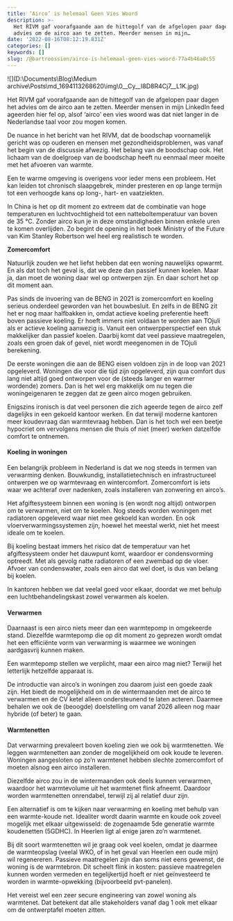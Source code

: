 ```yaml
---
title: ‘Airco’ is helemaal Geen Vies Woord
description: >-
  Het RIVM gaf voorafgaande aan de hittegolf van de afgelopen paar dagen het
  advies om de airco aan te zetten. Meerder mensen in mijn…
date: '2022-08-16T08:12:19.831Z'
categories: []
keywords: []
slug: /@bartroossien/airco-is-helemaal-geen-vies-woord-77a4b46a0c55
---
```


![](D:\Documents\Blog\Medium archive\Posts\md_1694113268620\img\0__Cy__I8D8R4Cj7__L1K.jpg)

Het RIVM gaf voorafgaande aan de hittegolf van de afgelopen paar dagen het advies om de airco aan te zetten. Meerder mensen in mijn LinkedIn feed ageerden hier fel op, alsof ‘airco’ een vies woord was dat niet langer in de Nederlandse taal voor zou mogen komen.

De nuance in het bericht van het RIVM, dat de boodschap voornamelijk gericht was op ouderen en mensen met gezondheidsproblemen, was vanaf het begin van de discussie afwezig. Het belang van de boodschap ook. Het lichaam van de doelgroep van de boodschap heeft nu eenmaal meer moeite met het afvoeren van warmte.

Een te warme omgeving is overigens voor ieder mens een probleem. Het kan leiden tot chronisch slaapgebrek, minder presteren en op lange termijn tot een verhoogde kans op long-, hart- en vaatziekten.

In China is het op dit moment zo extreem dat de combinatie van hoge temperaturen en luchtvochtigheid tot een natteboltemperatuur van boven de 35 °C. Zonder airco kun je in deze omstandigheden binnen enkele uren te komen overlijden. Zo begint de opening in het boek Ministry of the Future van Kim Stanley Robertson wel heel erg realistisch te worden.

**Zomercomfort**

Natuurlijk zouden we het liefst hebben dat een woning nauwelijks opwarmt. En als dat toch het geval is, dat we deze dan passief kunnen koelen. Maar ja, dan moet de woning daar wel op ontwerpen zijn. En daar schort het op dit moment aan.

Pas sinds de invoering van de BENG in 2021 is zomercomfort en koeling serieus onderdeel geworden van het bouwbesluit. En zelfs in de BENG zit het er nog maar halfbakken in, omdat actieve koeling preferentie heeft boven passieve koeling. Er hoeft immers niet voldaan te worden aan TOjuli als er actieve koeling aanwezig is. Vanuit een ontwerpperspectief een stuk makkelijker dan passief koelen. Daarbij komt dat veel passieve maatregelen, zoals een groen dak of gevel, niet wordt meegenomen in de TOjuli berekening.

De eerste woningen die aan de BENG eisen voldoen zijn in de loop van 2021 opgeleverd. Woningen die voor die tijd zijn opgeleverd, zijn qua comfort dus lang niet altijd goed ontworpen voor de (steeds langer en warmer wordende) zomers. Dan is het wel erg makkelijk om nu tegen die woningeigenaren te zeggen dat ze geen airco mogen gebruiken.

Enigszins ironisch is dat veel personen die zich ageerde tegen de airco zelf dagelijks in een gekoeld kantoor werken. En dat terwijl moderne kantoren meer koudevraag dan warmtevraag hebben. Dan is het toch wel een beetje hypocriet om vervolgens mensen die thuis of niet (meer) werken datzelfde comfort te ontnemen.

#### Koeling in woningen

Een belangrijk probleem in Nederland is dat we nog steeds in termen van verwarming denken. Bouwkundig, installatietechnisch en infrastructureel ontwerpen we op warmtevraag en wintercomfort. Zomercomfort is iets waar we achteraf over nadenken, zoals installeren van zonwering en airco’s.

Het afgiftesysteem binnen een woning is (en wordt nog altijd) ontworpen om te verwarmen, niet om te koelen. Nog steeds worden woningen met radiatoren opgeleverd waar niet mee gekoeld kan worden. En ook vloerverwarmingssystemen zijn, hoewel het meestal werkt, niet het meest ideale om te koelen.

Bij koeling bestaat immers het risico dat de temperatuur van het afgiftesysteem onder het dauwpunt komt, waardoor er condensvorming optreedt. Met als gevolg natte radiatoren of een zwembad op de vloer. Afvoer van condenswater, zoals een airco dat wel doet, is dus van belang bij koelen.

In kantoren hebben we dat veelal goed voor elkaar, doordat we met behulp een luchtbehandelingskast zowel verwarmen als koelen.

#### Verwarmen

Daarnaast is een airco niets meer dan een warmtepomp in omgekeerde stand. Diezelfde warmtepomp die op dit moment zo geprezen wordt omdat het een efficiënte vorm van verwarming is waarmee we woningen aardgasvrij kunnen maken.

Een warmtepomp stellen we verplicht, maar een airco mag niet? Terwijl het letterlijk hetzelfde apparaat is.

De introductie van airco’s in woningen zou daarom juist een goede zaak zijn. Het biedt de mogelijkheid om in de wintermaanden met de airco te verwarmen en de CV ketel alleen ondersteunend te laten acteren. Daarmee behalen we ook de (beoogde) doelstelling om vanaf 2026 alleen nog maar hybride (of beter) te gaan.

#### Warmtenetten

Dat verwarming prevaleert boven koeling zien we ook bij warmtenetten. We leggen warmtenetten aan zonder de mogelijkheid om ook koude te leveren. Woningen aangesloten op zo’n warmtenet hebben slechte zomercomfort of moeten alsnog een airco installeren.

Diezelfde airco zou in de wintermaanden ook deels kunnen verwarmen, waardoor het warmtevolume uit het warmtenet flink afneemt. Daardoor worden warmtenetten onrendabel, terwijl zij al relatief duur zijn.

Een alternatief is om te kijken naar verwarming en koeling met behulp van een warmte-koude net. Idealiter wordt daarin warmte en koude ook zoveel mogelijk met elkaar uitgewisseld: de zogenaamde 5de generatie warmte koudenetten (5GDHC). In Heerlen ligt al enige jaren zo’n warmtenet.

Bij dit soort warmtenetten wil je graag ook veel koelen, omdat je daarmee de warmteopslag (veelal WKO, of in het geval van Heerlen een oude mijn) wil regenereren. Passieve maatregelen zijn dan soms niet eens gewenst, de woning is de warmtebron. Dit scheelt flink in kosten: passieve maatregelen kunnen worden vermeden en tegelijkertijd hoeft er niet geïnvesteerd te worden in warmte-opwekking (bijvoorbeeld pvt-panelen).

Het vereist wel een zeer secure engineering van zowel woning als warmtenet. Dat betekent dat alle stakeholders vanaf dag 1 ook met elkaar om de ontwerptafel moeten zitten.